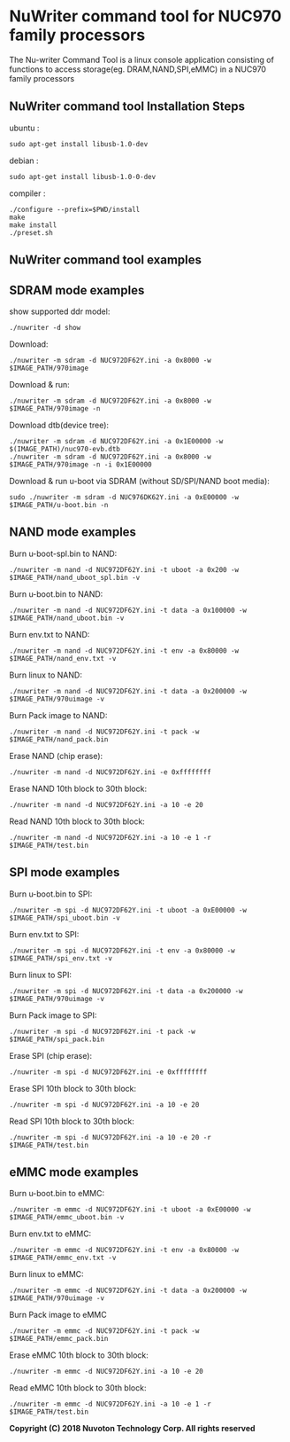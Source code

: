 # NuWriter command tool for NUC970 family processors
The Nu-writer Command Tool is a linux console application consisting of functions 
to access storage(eg. DRAM,NAND,SPI,eMMC) in a NUC970 family processors

## NuWriter command tool Installation Steps
ubuntu : 
```
sudo apt-get install libusb-1.0-dev
```
debian : 
```
sudo apt-get install libusb-1.0-0-dev
```

compiler :
```
./configure --prefix=$PWD/install
make
make install
./preset.sh
```
## NuWriter command tool examples

## SDRAM mode examples
show supported ddr model:
```
./nuwriter -d show
```
Download:
```
./nuwriter -m sdram -d NUC972DF62Y.ini -a 0x8000 -w $IMAGE_PATH/970image
```
Download & run:
```
./nuwriter -m sdram -d NUC972DF62Y.ini -a 0x8000 -w $IMAGE_PATH/970image -n
```
Download dtb(device tree):
```
./nuwriter -m sdram -d NUC972DF62Y.ini -a 0x1E00000 -w $(IMAGE_PATH)/nuc970-evb.dtb
./nuwriter -m sdram -d NUC972DF62Y.ini -a 0x8000 -w $IMAGE_PATH/970image -n -i 0x1E00000
```

Download & run u-boot via SDRAM (without SD/SPI/NAND boot media):
```
sudo ./nuwriter -m sdram -d NUC976DK62Y.ini -a 0xE00000 -w $IMAGE_PATH/u-boot.bin -n
```

## NAND mode examples
Burn u-boot-spl.bin to NAND:
```
./nuwriter -m nand -d NUC972DF62Y.ini -t uboot -a 0x200 -w $IMAGE_PATH/nand_uboot_spl.bin -v
```
Burn u-boot.bin to NAND:
```
./nuwriter -m nand -d NUC972DF62Y.ini -t data -a 0x100000 -w $IMAGE_PATH/nand_uboot.bin -v
```
Burn env.txt to NAND:
```
./nuwriter -m nand -d NUC972DF62Y.ini -t env -a 0x80000 -w $IMAGE_PATH/nand_env.txt -v
```
Burn linux to NAND:
```
./nuwriter -m nand -d NUC972DF62Y.ini -t data -a 0x200000 -w $IMAGE_PATH/970uimage -v
```
Burn Pack image to NAND:
```
./nuwriter -m nand -d NUC972DF62Y.ini -t pack -w $IMAGE_PATH/nand_pack.bin
```
Erase NAND (chip erase):
```
./nuwriter -m nand -d NUC972DF62Y.ini -e 0xffffffff
```
Erase NAND 10th block to 30th block:
```
./nuwriter -m nand -d NUC972DF62Y.ini -a 10 -e 20
```
Read NAND 10th block to 30th block:
```
./nuwriter -m nand -d NUC972DF62Y.ini -a 10 -e 1 -r $IMAGE_PATH/test.bin
```
## SPI mode examples
Burn u-boot.bin to SPI:
```
./nuwriter -m spi -d NUC972DF62Y.ini -t uboot -a 0xE00000 -w $IMAGE_PATH/spi_uboot.bin -v
```
Burn env.txt to SPI:
```
./nuwriter -m spi -d NUC972DF62Y.ini -t env -a 0x80000 -w $IMAGE_PATH/spi_env.txt -v
```
Burn linux to SPI:
```
./nuwriter -m spi -d NUC972DF62Y.ini -t data -a 0x200000 -w $IMAGE_PATH/970uimage -v
```
Burn Pack image to SPI:
```
./nuwriter -m spi -d NUC972DF62Y.ini -t pack -w $IMAGE_PATH/spi_pack.bin
```
Erase SPI (chip erase):
```
./nuwriter -m spi -d NUC972DF62Y.ini -e 0xffffffff
```
Erase SPI 10th block to 30th block:
```
./nuwriter -m spi -d NUC972DF62Y.ini -a 10 -e 20
```
Read SPI 10th block to 30th block:
```
./nuwriter -m spi -d NUC972DF62Y.ini -a 10 -e 20 -r $IMAGE_PATH/test.bin
```
## eMMC mode examples

Burn u-boot.bin to eMMC:
```
./nuwriter -m emmc -d NUC972DF62Y.ini -t uboot -a 0xE00000 -w $IMAGE_PATH/emmc_uboot.bin -v
```
Burn env.txt to eMMC:
```
./nuwriter -m emmc -d NUC972DF62Y.ini -t env -a 0x80000 -w $IMAGE_PATH/emmc_env.txt -v
```
Burn linux to eMMC:
```
./nuwriter -m emmc -d NUC972DF62Y.ini -t data -a 0x200000 -w $IMAGE_PATH/970uimage -v
```
Burn Pack image to eMMC
```
./nuwriter -m emmc -d NUC972DF62Y.ini -t pack -w $IMAGE_PATH/emmc_pack.bin
```
Erase eMMC 10th block to 30th block:
```
./nuwriter -m emmc -d NUC972DF62Y.ini -a 10 -e 20
```
Read eMMC 10th block to 30th block:
```
./nuwriter -m emmc -d NUC972DF62Y.ini -a 10 -e 1 -r $IMAGE_PATH/test.bin
```
**Copyright (C) 2018 Nuvoton Technology Corp. All rights reserved**


